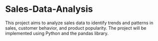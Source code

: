 # Sales-Data-Analysis
This project aims to analyze sales data to identify trends and patterns in sales, customer behavior, and product popularity. The project will be implemented using Python and the pandas library.
